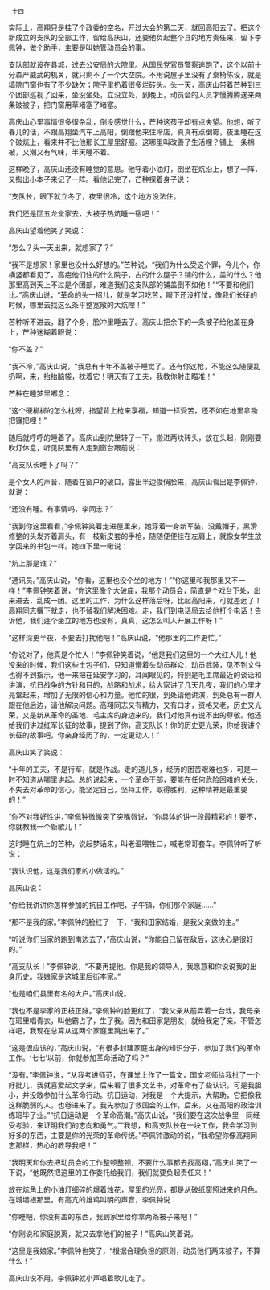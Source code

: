      十四 

   实际上，高翔只是挂了个政委的空名，开过大会的第二天，就回高阳去了。把这个新成立的支队的全部工作，留给高庆山，还要他负起整个县的地方责任来，留下李佩钟，做个助手，主要是叫她管动员会的事。 

   支队部就设在县城，过去公安局的大院里。从国民党官员警察逃跑了，这个以前十分森严威武的机关，就只剩不了一个大空院。不用说屋子里没有了桌椅陈设，就是墙院门窗也有了不少缺欠；院子里扔着很多烂砖头。头一天，高庆山带着芒种到三个团部巡视了回来，坐没坐处，立没立处，到晚上，动员会的人员才慢腾腾送来两条破被子，把门窗用草堵塞了堵塞。 

   高庆山心里事情很多很杂乱，倒没感觉什么，芒种这孩子却有点失望。他想，听了春儿的话，不跟高翔坐汽车上高阳，倒跟他来住冷店，真真有点倒霉，夜里睡在这个破炕上，看来并不比他那长工屋里舒服。这哪里叫改善了生活哩？铺上一条棉被，又潮又有气味，半天睡不着。 

   这样晚了，高庆山还没有睡觉的意思。他守着小油灯，倒坐在炕沿上，想了一阵，又掏出小本子来记了一阵。看他记完了，芒种探着身子说： 

   “支队长，眼下就立冬了，夜里很冷，这个地方没法住。 

   我们还是回五龙堂家去，大被子热炕睡一宿吧！” 

   高庆山望着他笑了笑说： 

   “怎么？头一天出来，就想家了？” 

   “我不是想家！家里也没什么好想的。”芒种说，“我们为什么受这个罪，今儿个，你横竖都看见了，高疤他们住的什么院子，占的什么屋子？铺的什么，盖的什么？他那里高到天上不过是个团部，难道我们这支队部的铺盖倒不如他！”“不要和他们比。”高庆山说，“革命的头一招儿，就是学习吃苦，眼下还没打仗，像我们长征的时候，哪里去找这么条平整宽敞的大炕哩！” 

   芒种听不进去，翻了个身，脸冲里睡去了。高庆山把余下的一条被子给他盖在身上，芒种迷糊着眼说： 

   “你不盖？” 

   “我不冷，”高庆山说，“我总有十年不盖被子睡觉了。还有你这枪，不能这么随便乱扔啊，来，抬抬脑袋，枕着它！明天有了工夫，我教你射击瞄准！” 

   芒种在睡梦里嘟念： 

   “这个硬梆梆的怎么枕呀，指望背上枪来享福，知道一样受苦，还不如在地里拿锄把镰把哩！” 

   随后就呼呼的睡着了。高庆山到院里转了一下，搬进两块砖头，放在头起，刚刚要吹灯休息，听见院里有人走到窗台跟前说： 

   “高支队长睡下了吗？” 

   是个女人的声音，随着在窗户的破口，露出半边俊俏脸来，高庆山看出是李佩钟，就说： 

   “还没有睡。有事情吗，李同志？” 

   “我到你这里看看，”李佩钟笑着走进屋里来，她穿着一身新军装，没戴帽子，黑滑修整的头发齐着肩头，有一枝新皮套的手枪，随随便便挂在左肩上，就像女学生放学回来的书包一样。她四下里一瞅说： 

   “炕上那是谁？” 

   “通讯员。”高庆山说，“你看，这里也没个坐的地方！”“你这里和我那里又不一样！”李佩钟笑着说，“你这里像个大破庙，我那个动员会，简直是个戏台下处，出来进去，乱成一团。这里的工作，为什么这样落后呀，比起高阳来，可就差远了！高翔同志撂下就走，也不替我们解决困难。走，我们到电话局去给他打个电话！告诉他，我们连个坐立的地方也没有，真真，这怎么叫人开展工作呀！” 

   “这样深更半夜，不要去打扰他吧！”高庆山说，“他那里的工作更忙。” 

   “你说对了，他真是个忙人！”李佩钟笑着说，“他是我们这里的一个大红人儿！他没来的时候，我们这些土包子们，只知道懵着头动员群众，动员武装，见不到文件也得不到指示，他一来把在延安学习的，耳闻眼见的，特别是毛主席最近的谈话和讲演，抗日战争的方针和目的，战略和战术，给大家讲了几天几夜，我们的心里才亮堂起来，增加了无限的信心和力量。他忙的很，到处请他讲演，到处总有一群人跟在他后边，请他解决问题。高翔同志又有精力，又有口才，资格又老，历史又光荣，又是新从革命的圣地、毛主席的身边来的，我们对他真有说不出的尊敬。他还给我们讲过红军长征的故事，提到了你，高支队长！你的历史更光荣，你给我讲个长征的故事吧，你亲身经历了的，一定更动人！” 

   高庆山笑了笑说： 

   “十年的工夫，不是行军，就是作战。走的道儿多，经历的困苦艰难也多，可是一时不知道从哪里讲起。总的说起来，一个革命干部，要能在任何危险困难的关头，不失去对革命的信心，能坚定自己，坚持工作，取得胜利，这种精神是最重要的！” 

   “你不对我好性讲，”李佩钟微微突了突嘴唇说，“你具体的讲一段最精彩的！要不，你就教我一个新歌儿！” 

   这时睡在炕上的芒种，说起梦话来，叫老温喂牲口，喊老常哥套车。李佩钟听了听说： 

   “我认识他，这是我们家的小做活的。” 

   高庆山说： 

   “你给我讲讲你怎样参加的抗日工作吧，子午镇，你们那个家庭……” 

   “那不是我的家。”李佩钟的脸红了一下，“我和田家结婚，是我父亲做的主。” 

   “听说你们当家的跑到南边去了，”高庆山说，“你能自己留在敌后，这决心是很好的。” 

   “高支队长！”李佩钟说，“不要再提他。你是我的领导人，我愿意和你说说我的出身历史。我娘家是这城里后街李家。” 

   “也是咱们县里有名的大户。”高庆山说。 

   “我也不是李家的正枝正脉。”李佩钟的脸更红了，“我父亲从前弄着一台戏，我母亲在班里唱青衣，叫他霸占了，生了我。因为和田家是朋友，就给我定了亲。不管怎样吧，我现在总算从这两个家庭里跳出来了。” 

   “这是很应该的，”高庆山说，“有很多封建家庭出身的知识分子，参加了我们的革命工作。‘七七’以前，你就参加革命活动了吗？” 

   “没有。”李佩钟说，“从我考进师范，在课堂上作了一篇文，国文老师给我批了一个好批儿，我就喜爱起文学来，后来看了很多文艺书，对革命有了些认识。可是我胆小，并没敢参加什么革命行动。抗日运动，对我是一个大提示，大帮助，它把像我这样脆弱的人，也卷进来了。我先参加了救国会的工作，后来，又在高阳的政治训练班毕了业。”“抗日运动是一个革命高潮。”高庆山说，“我们要在这次战争里一同经受考验，来证明我们的志向和勇气。”“我想，和高支队长在一块工作，我会学习到好多的东西，主要是你的光荣的革命传统。”李佩钟激动的说，“我希望你像高翔同志那样，热心的教导我吧！” 

   “我明天和你去把动员会的工作整顿整顿，不要什么事都去找高翔，”高庆山笑了一下说，“他既然把这里的工作委托给我们，我们就要负起责任来！” 

   放在炕角上的小油灯细碎的爆着烛花，屋里的光亮，都是从破纸窗照进来的月色。在城墙根那里，有高亢的雄鸡叫明的声音，李佩钟说： 

   “你睡吧，你没有盖的东西，我到家里给你拿两条被子来吧！” 

   “你刚说和家庭脱离，就又去拿他们的被子！”高庆山笑着说。 

   “这里是我娘家。”李佩钟也笑了，“根据合理负担的原则，动员他们两床被子，不算什么！” 

   高庆山说不用，李佩钟就小声唱着歌儿走了。 


